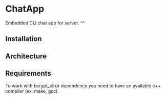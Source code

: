 # ChatApp
Embedded CLI chat app for server. ^^

## Installation

## Architecture

## Requirements

To work with bcrypt_elixir dependency you need to have an available c++ compiler (ex: make, gcc).
